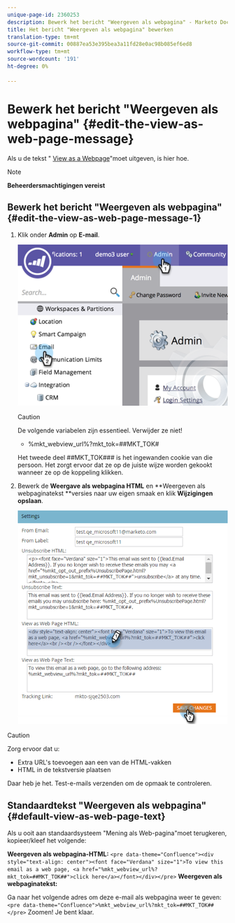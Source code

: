 ```yaml
---
unique-page-id: 2360253
description: Bewerk het bericht "Weergeven als webpagina" - Marketo Docs - Productdocumentatie
title: Het bericht "Weergeven als webpagina" bewerken
translation-type: tm+mt
source-git-commit: 00887ea53e395bea3a11fd28e0ac98b085ef6ed8
workflow-type: tm+mt
source-wordcount: '191'
ht-degree: 0%

---
```



# Bewerk het bericht &quot;Weergeven als webpagina&quot; {#edit-the-view-as-web-page-message}

Als u de tekst &quot; [View as a Webpage](../../../product-docs/email-marketing/general/functions-in-the-editor/add-a-view-as-web-page-link-to-an-email.md)&quot;moet uitgeven, is hier hoe.

>[!NOTE]
>
>**Beheerdersmachtigingen vereist**

## Bewerk het bericht &quot;Weergeven als webpagina&quot; {#edit-the-view-as-web-page-message-1}

1. Klik onder **Admin** op **E-mail**.

   ![](assets/image2014-9-18-17-3a13-3a2.png)

   >[!CAUTION]
   >
   >De volgende variabelen zijn essentieel. Verwijder ze niet!
   >
   >    
   >    
   >    * %mkt_webview_url%?mkt_tok=##MKT_TOK#
   >    
   >    
   >Het tweede deel ##MKT_TOK### is het ingewanden cookie van die persoon. Het zorgt ervoor dat ze op de juiste wijze worden gekookt wanneer ze op de koppeling klikken.

1. Bewerk de **Weergave als webpagina HTML** en **Weergeven als webpaginatekst **versies naar uw eigen smaak en klik **Wijzigingen opslaan**.

   ![](assets/image2016-8-26-14-3a40-3a29.png)

>[!CAUTION]
>
>Zorg ervoor dat u:
>
>* Extra URL&#39;s toevoegen aan een van de HTML-vakken
>* HTML in de tekstversie plaatsen

>



Daar heb je het. Test-e-mails verzenden om de opmaak te controleren.

## Standaardtekst &quot;Weergeven als webpagina&quot; {#default-view-as-web-page-text}

Als u ooit aan standaardsysteem &quot;Mening als Web-pagina&quot;moet terugkeren, kopieer/kleef het volgende:

**Weergeven als webpagina-HTML:**
`<pre data-theme="Confluence"><div style="text-align: center"><font face="Verdana" size="1">To view this email as a web page, <a href="%mkt_webview_url%?mkt_tok=##MKT_TOK##">click here</a></font></div></pre>` **Weergeven als webpaginatekst:**

Ga naar het volgende adres om deze e-mail als webpagina weer te geven:
`<pre data-theme="Confluence">%mkt_webview_url%?mkt_tok=##MKT_TOK##</pre>` Zoomen! Je bent klaar.
